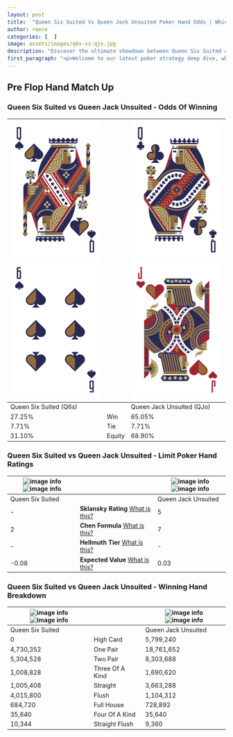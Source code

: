 ```yaml
---
layout: post
title:  "Queen Six Suited Vs Queen Jack Unsuited Poker Hand Odds | Which Is The Better Hand In Poker? A Complete Guide"
author: reece
categories: [  ]
image: assets/images/q6s-vs-qjo.jpg
description: "Discover the ultimate showdown between Queen Six Suited and Queen Jack Unsuited in poker! Uncover the odds, strategies, and scenarios where one hand triumphs over the other. Get ready to up your poker game with this thrilling analysis."
first_paragraph: "<p>Welcome to our latest poker strategy deep dive, where we're pitting two distinct hands against each other in a high-stakes showdown: Queen Six Suited vs Queen Jack Unsuited.</p><p>In the dynamic world of poker, every decision counts, and knowing which hand holds the upper hand is key to your success at the table.</p><p>In this article, we'll dissect these two hands, explore the scenarios where one dominates the other, and equip you with the knowledge to make strategic choices that can tip the odds in your favor.</p><p>Get ready to unravel the intriguing dynamics of these poker hands and elevate your game to new heights.</p>"
---
```




[comment]: # (sp0)

## Pre Flop Hand Match Up

<div class="table hand-ratings" markdown="1"> 



### Queen Six Suited vs Queen Jack Unsuited - Odds Of Winning


    
| ![image info](assets/images/hand1/q.png) ![image info](assets/images/hand1/6.png) |  | ![image info](assets/images/hand2/q.png) ![image info](assets/images/hand2/jo.png) |
| -------- | -------- | -------- |
| Queen Six Suited (Q6s) |  | Queen Jack Unsuited (QJo) |
| 27.25% | Win | 65.05% |
| 7.71% | Tie | 7.71% |
| 31.10% | Equity | 68.90% |




[comment]: # (sp1)



### Queen Six Suited vs Queen Jack Unsuited - Limit Poker Hand Ratings


    
| ![image info](https://www.riverpairs.com/assets/images/hand1/q.png) ![image info](https://www.riverpairs.com/assets/images/hand1/6.png) |  | ![image info](https://www.riverpairs.com/assets/images/hand2/q.png) ![image info](https://www.riverpairs.com/assets/images/hand2/jo.png) |
| -------- | -------- | -------- |
| Queen Six Suited |  | Queen Jack Unsuited |
| - | **Sklansky Rating** [What is this?](/sklansky-rating-explained) | 5 |
| 2 | **Chen Formula** [What is this?](/chen-formula-explained) | 7 |
| - | **Hellmuth Tier** [What is this?](/Hellmuth-tier-explained) | - |
| -0.08 | **Expected Value** [What is this?](/expected-value-explained) | 0.03 |




[comment]: # (sp2)



### Queen Six Suited vs Queen Jack Unsuited - Winning Hand Breakdown


    
| ![image info](https://www.riverpairs.com/assets/images/hand1/q.png) ![image info](https://www.riverpairs.com/assets/images/hand1/6.png) |  | ![image info](https://www.riverpairs.com/assets/images/hand2/q.png) ![image info](https://www.riverpairs.com/assets/images/hand2/jo.png) |
| -------- | -------- | -------- |
| Queen Six Suited |  | Queen Jack Unsuited |
| 0 | High Card | 5,799,240 |
| 4,730,352 | One Pair | 18,761,652 |
| 5,304,528 | Two Pair | 8,303,688 |
| 1,008,828 | Three Of A Kind | 1,690,620 |
| 1,005,408 | Straight | 3,663,288 |
| 4,015,800 | Flush | 1,104,312 |
| 684,720 | Full House | 728,892 |
| 35,640 | Four Of A Kind | 35,640 |
| 10,344 | Straight Flush | 9,360 |




[comment]: # (sp3)



</div>

[comment]: # (sp4)



[comment]: # (sp5)

